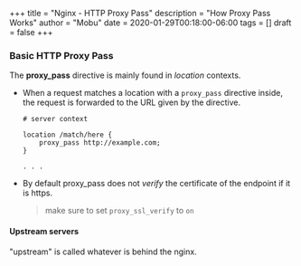 +++
title = "Nginx - HTTP Proxy Pass"
description = "How Proxy Pass Works"
author = "Mobu"
date = 2020-01-29T00:18:00-06:00
tags = []
draft = false
+++
### Basic HTTP Proxy Pass

The **proxy_pass** directive is mainly found in *location* contexts.

- When a request matches a location with a `proxy_pass` directive inside, the request is forwarded to the URL given by the directive.

  ```nginx
  # server context
  
  location /match/here {
      proxy_pass http://example.com;
  }
  
  . . .
  ```

- By default proxy_pass does not *verify* the certificate of the endpoint if it is https.

  > make sure to set `proxy_ssl_verify` to `on`

#### Upstream servers

"upstream" is called whatever is behind the nginx.
